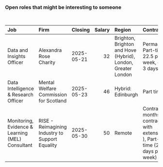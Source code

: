 
<!-- README.md is generated from README.Rmd. Please edit that file -->

### Open roles that might be interesting to someone

<br/>

<table>
<thead>
<tr>
<th style="text-align:left;">
Job
</th>
<th style="text-align:left;">
Firm
</th>
<th style="text-align:left;">
Closing
</th>
<th style="text-align:right;">
Salary
</th>
<th style="text-align:left;">
Region
</th>
<th style="text-align:left;">
Contract
</th>
</tr>
</thead>
<tbody>
<tr>
<td style="text-align:left;">
Data and Insights Officer
</td>
<td style="text-align:left;">
Alexandra Rose Charity
</td>
<td style="text-align:left;">
2025-05-21
</td>
<td style="text-align:right;">
32
</td>
<td style="text-align:left;">
Brighton, Brighton and Hove (Hybrid), London, Greater London
</td>
<td style="text-align:left;">
Permanent, Part-time ( 22.5 per week, over 3 days)
</td>
</tr>
<tr>
<td style="text-align:left;">
Data Intelligence & Research Officer
</td>
<td style="text-align:left;">
Mental Welfare Commission for Scotland
</td>
<td style="text-align:left;">
2025-05-23
</td>
<td style="text-align:right;">
46
</td>
<td style="text-align:left;">
Hybrid: Edinburgh
</td>
<td style="text-align:left;">
Part time
</td>
</tr>
<tr>
<td style="text-align:left;">
Monitoring, Evidence & Learning (MEL) Consultant
</td>
<td style="text-align:left;">
RISE - Reimagining Industry to Support Equality
</td>
<td style="text-align:left;">
2025-05-30
</td>
<td style="text-align:right;">
50
</td>
<td style="text-align:left;">
Remote
</td>
<td style="text-align:left;">
Contract (6 months contract with extension ), Part-time (2 - 3 days per
week)
</td>
</tr>
</tbody>
</table>
